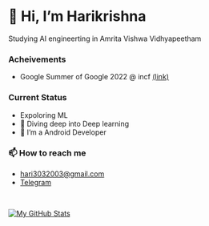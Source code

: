 # 👋 Hi, I’m Harikrishna
Studying AI engineerting in Amrita Vishwa Vidhyapeetham
### Acheivements
- Google Summer of Google 2022 @ incf <a href="https://github.com/Harikrishna-AL/GSoC_sub">(link)</a>
### Current Status
- Expoloring ML
- 🤿 Diving deep into Deep learning
- 📱 I’m a Android Developer

### 📫 How to reach me 
- hari3032003@gmail.com
- <a href="https://t.me/Dragonixx_03">Telegram</a>


<!---
Harikrishna-AL/Harikrishna-AL is a ✨ special ✨ repository because its `README.md` (this file) appears on your GitHub profile.
You can click the Preview link to take a look at your changes.
--->

<br>

[![My GitHub Stats](https://github-readme-stats.vercel.app/api/?username=Harikrishna-AL&count_private=true&theme=tokyonight&showicons=true)]() 
